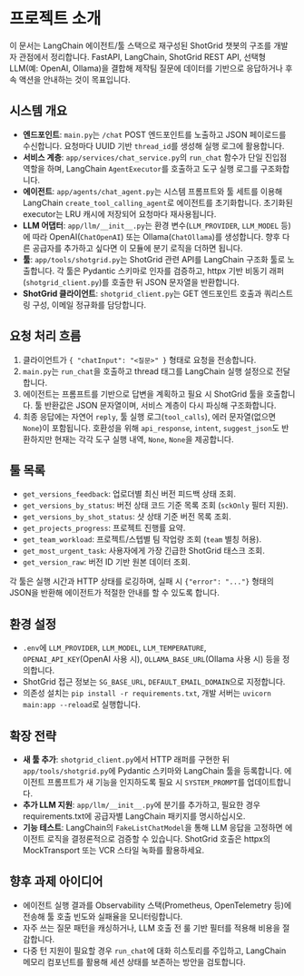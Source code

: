 # 프로젝트 소개

이 문서는 LangChain 에이전트/툴 스택으로 재구성된 ShotGrid 챗봇의 구조를 개발자 관점에서 정리합니다. FastAPI, LangChain, ShotGrid REST API, 선택형 LLM(예: OpenAI, Ollama)을 결합해 제작팀 질문에 데이터를 기반으로 응답하거나 후속 액션을 안내하는 것이 목표입니다.

## 시스템 개요
- **엔드포인트**: `main.py`는 `/chat` POST 엔드포인트를 노출하고 JSON 페이로드를 수신합니다. 요청마다 UUID 기반 `thread_id`를 생성해 실행 로그에 활용합니다.
- **서비스 계층**: `app/services/chat_service.py`의 `run_chat` 함수가 단일 진입점 역할을 하며, LangChain `AgentExecutor`를 호출하고 도구 실행 로그를 구조화합니다.
- **에이전트**: `app/agents/chat_agent.py`는 시스템 프롬프트와 툴 세트를 이용해 LangChain `create_tool_calling_agent`로 에이전트를 초기화합니다. 초기화된 executor는 LRU 캐시에 저장되어 요청마다 재사용됩니다.
- **LLM 어댑터**: `app/llm/__init__.py`는 환경 변수(`LLM_PROVIDER`, `LLM_MODEL` 등)에 따라 OpenAI(`ChatOpenAI`) 또는 Ollama(`ChatOllama`)를 생성합니다. 향후 다른 공급자를 추가하고 싶다면 이 모듈에 분기 로직을 더하면 됩니다.
- **툴**: `app/tools/shotgrid.py`는 ShotGrid 관련 API를 LangChain 구조화 툴로 노출합니다. 각 툴은 Pydantic 스키마로 인자를 검증하고, httpx 기반 비동기 래퍼(`shotgrid_client.py`)를 호출한 뒤 JSON 문자열을 반환합니다.
- **ShotGrid 클라이언트**: `shotgrid_client.py`는 GET 엔드포인트 호출과 쿼리스트링 구성, 이메일 정규화를 담당합니다.

## 요청 처리 흐름
1. 클라이언트가 `{ "chatInput": "<질문>" }` 형태로 요청을 전송합니다.
2. `main.py`는 `run_chat`을 호출하고 thread 태그를 LangChain 실행 설정으로 전달합니다.
3. 에이전트는 프롬프트를 기반으로 답변을 계획하고 필요 시 ShotGrid 툴을 호출합니다. 툴 반환값은 JSON 문자열이며, 서비스 계층이 다시 파싱해 구조화합니다.
4. 최종 응답에는 자연어 `reply`, 툴 실행 로그(`tool_calls`), 에러 문자열(없으면 `None`)이 포함됩니다. 호환성을 위해 `api_response`, `intent`, `suggest_json`도 반환하지만 현재는 각각 도구 실행 내역, `None`, `None`을 제공합니다.

## 툴 목록
- `get_versions_feedback`: 업로더별 최신 버전 피드백 상태 조회.
- `get_versions_by_status`: 버전 상태 코드 기준 목록 조회 (`sckOnly` 필터 지원).
- `get_versions_by_shot_status`: 샷 상태 기준 버전 목록 조회.
- `get_projects_progress`: 프로젝트 진행률 요약.
- `get_team_workload`: 프로젝트/스텝별 팀 작업량 조회 (`team` 별칭 허용).
- `get_most_urgent_task`: 사용자에게 가장 긴급한 ShotGrid 태스크 조회.
- `get_version_raw`: 버전 ID 기반 원본 데이터 조회.

각 툴은 실행 시간과 HTTP 상태를 로깅하며, 실패 시 `{"error": "..."}`
형태의 JSON을 반환해 에이전트가 적절한 안내를 할 수 있도록 합니다.

## 환경 설정
- `.env`에 `LLM_PROVIDER`, `LLM_MODEL`, `LLM_TEMPERATURE`, `OPENAI_API_KEY`(OpenAI 사용 시), `OLLAMA_BASE_URL`(Ollama 사용 시) 등을 정의합니다.
- ShotGrid 접근 정보는 `SG_BASE_URL`, `DEFAULT_EMAIL_DOMAIN`으로 지정합니다.
- 의존성 설치는 `pip install -r requirements.txt`, 개발 서버는 `uvicorn main:app --reload`로 실행합니다.

## 확장 전략
- **새 툴 추가**: `shotgrid_client.py`에서 HTTP 래퍼를 구현한 뒤 `app/tools/shotgrid.py`에 Pydantic 스키마와 LangChain 툴을 등록합니다. 에이전트 프롬프트가 새 기능을 인지하도록 필요 시 `SYSTEM_PROMPT`를 업데이트합니다.
- **추가 LLM 지원**: `app/llm/__init__.py`에 분기를 추가하고, 필요한 경우 requirements.txt에 공급자별 LangChain 패키지를 명시하십시오.
- **기능 테스트**: LangChain의 `FakeListChatModel`을 통해 LLM 응답을 고정하면 에이전트 로직을 결정론적으로 검증할 수 있습니다. ShotGrid 호출은 httpx의 MockTransport 또는 VCR 스타일 녹화를 활용하세요.

## 향후 과제 아이디어
- 에이전트 실행 결과를 Observability 스택(Prometheus, OpenTelemetry 등)에 전송해 툴 호출 빈도와 실패율을 모니터링합니다.
- 자주 쓰는 질문 패턴을 캐싱하거나, LLM 호출 전 룰 기반 필터를 적용해 비용을 절감합니다.
- 다중 턴 지원이 필요할 경우 `run_chat`에 대화 히스토리를 주입하고, LangChain 메모리 컴포넌트를 활용해 세션 상태를 보존하는 방안을 검토합니다.
